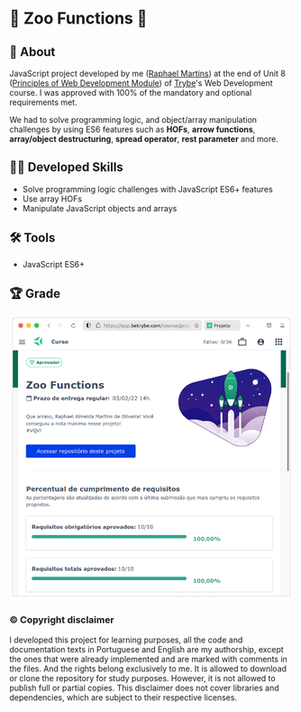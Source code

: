 # :giraffe: Zoo Functions :lion:

## :page_with_curl: About

JavaScript project developed by me ([Raphael Martins](https://www.linkedin.com/in/raphaelameidamartins/)) at the end of Unit 8 ([Principles of Web Development Module](https://github.com/raphaelalmeidamartins/trybe_exercicios/tree/main/1_fundamentos-do-desv-web)) of [Trybe](https://www.betrybe.com)'s Web Development course. I was approved with 100% of the mandatory and optional requirements met.

We had to solve programming logic, and object/array manipulation challenges by using ES6 features such as **HOFs**, **arrow functions**, **array/object destructuring**, **spread operator**, **rest parameter** and more.

## :man_technologist: Developed Skills

* Solve programming logic challenges with JavaScript ES6+ features
* Use array HOFs
* Manipulate JavaScript objects and arrays

## :hammer_and_wrench: Tools

* JavaScript ES6+

## :trophy: Grade

![My grade of the project - Minha nota no projeto](./nota.png)

### :copyright: Copyright disclaimer

I developed this project for learning purposes, all the code and documentation texts in Portuguese and English are my authorship, except the ones that were already implemented and are marked with comments in the files. And the rights belong exclusively to me. It is allowed to download or clone the repository for study purposes. However, it is not allowed to publish full or partial copies. This disclaimer does not cover libraries and dependencies, which are subject to their respective licenses.
